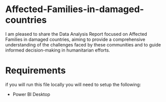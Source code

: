 # Affected-Families-in-damaged-countries
I am pleased to share the Data Analysis Report focused on Affected Families in damaged countries, aiming to provide a comprehensive understanding of the challenges faced by these communities and to guide informed decision-making in humanitarian efforts.
# Requirements 
if you will run this file locally you will need to setup the following:
* Power BI Desktop

